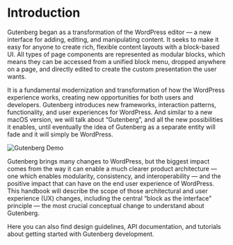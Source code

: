 # Introduction

Gutenberg began as a transformation of the WordPress editor — a new interface for adding, editing, and manipulating content. It seeks to make it easy for anyone to create rich, flexible content layouts with a block-based UI. All types of page components are represented as modular blocks, which means they can be accessed from a unified block menu, dropped anywhere on a page, and directly edited to create the custom presentation the user wants.

It is a fundamental modernization and transformation of how the WordPress experience works, creating new opportunities for both users and developers. Gutenberg introduces new frameworks, interaction patterns, functionality, and user experiences for WordPress. And similar to a new macOS version, we will talk about “Gutenberg”, and all the new possibilities it enables, until eventually the idea of Gutenberg as a separate entity will fade and it will simply be WordPress.

![Gutenberg Demo](https://cldup.com/kZXGDcGPMU.gif)

Gutenberg brings many changes to WordPress, but the biggest impact comes from the way it can enable a much clearer product architecture — one which enables modularity, consistency, and interoperability — and the positive impact that can have on the end user experience of WordPress. This handbook will describe the scope of those architectural and user experience (UX) changes, including the central “block as the interface” principle — the most crucial conceptual change to understand about Gutenberg.

Here you can also find design guidelines, API documentation, and tutorials about getting started with Gutenberg development.
